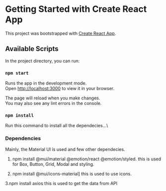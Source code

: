 # Getting Started with Create React App

This project was bootstrapped with [Create React App](https://github.com/facebook/create-react-app).

## Available Scripts

In the project directory, you can run:

### `npm start`

Runs the app in the development mode.\
Open [http://localhost:3000](http://localhost:3000) to view it in your browser.

The page will reload when you make changes.\
You may also see any lint errors in the console.

### `npm install`

Run this command to install all the dependecies...\

### Dependencies
Mainly, the Material UI is used and few other dependecies.

1. npm install @mui/material @emotion/react @emotion/styled.
this is used for Box, Button, Grid, Modal and styling.

2. npm install @mui/icons-material]
this is used to use icons.

3.npm install axios
this is used to get the data from API



